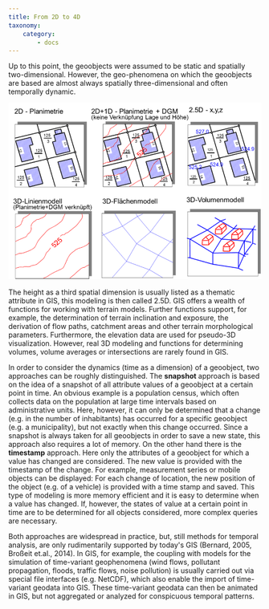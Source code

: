 ```yaml
---
title: From 2D to 4D
taxonomy:
    category:
        - docs
---
```

Up to this point, the geoobjects were assumed to be static and spatially two-dimensional. However, the geo-phenomena on which the geoobjects are based are almost always spatially three-dimensional and often temporally dynamic.

![Dimensions](GIS12.png)

The height as a third spatial dimension is usually listed as a thematic attribute in GIS, this modeling is then called 2.5D. GIS offers a wealth of functions for working with terrain models. Further functions support, for example, the determination of terrain inclination and exposure, the derivation of flow paths, catchment areas and other terrain morphological parameters. Furthermore, the elevation data are used for pseudo-3D visualization. However, real 3D modeling and functions for determining volumes, volume averages or intersections are rarely found in GIS.

In order to consider the dynamics (time as a dimension) of a geoobject, two approaches can be roughly distinguished. The **snapshot** approach is based on the idea of a snapshot of all attribute values of a geoobject at a certain point in time. An obvious example is a population census, which often collects data on the population at large time intervals based on administrative units. Here, however, it can only be determined that a change (e.g. in the number of inhabitants) has occurred for a specific geoobject (e.g. a municipality), but not exactly when this change occurred. Since a snapshot is always taken for all geoobjects in order to save a new state, this approach also requires a lot of memory. On the other hand there is the **timestamp** approach. Here only the attributes of a geoobject for which a value has changed are considered. The new value is provided with the timestamp of the change. For example, measurement series or mobile objects can be displayed: For each change of location, the new position of the object (e.g. of a vehicle) is provided with a time stamp and saved. This type of modeling is more memory efficient and it is easy to determine when a value has changed. If, however, the states of value at a certain point in time are to be determined for all objects considered, more complex queries are necessary.

Both approaches are widespread in practice, but, still methods for temporal analysis, are only rudimentarily supported by today's GIS (Bernard, 2005, Broßeit et.al., 2014). In GIS, for example, the coupling with models for the simulation of time-variant geophenomena (wind flows, pollutant propagation, floods, traffic flows, noise pollution) is usually carried out via special file interfaces (e.g. NetCDF), which also enable the import of time-variant geodata into GIS. These time-variant geodata can then be animated in GIS, but not aggregated or analyzed for conspicuous temporal patterns.